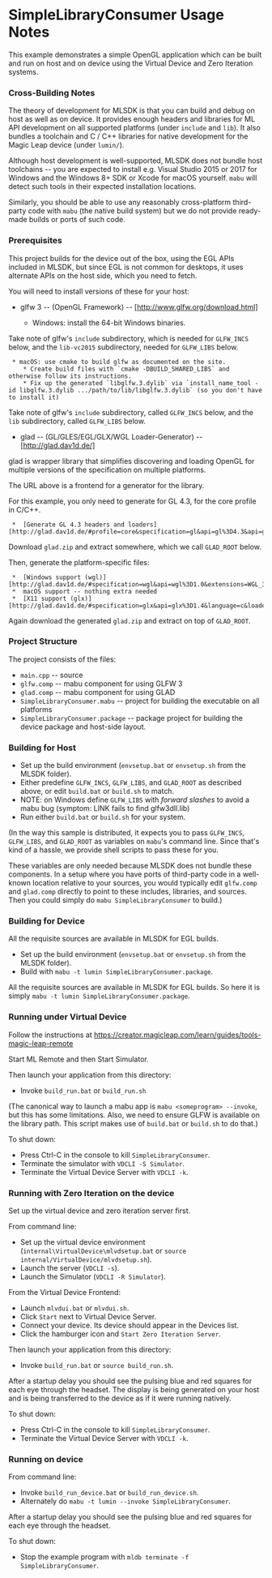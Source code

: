 SimpleLibraryConsumer Usage Notes
==============

This example demonstrates a simple OpenGL application which can be built and run
on host and on device using the Virtual Device and Zero Iteration systems.

### Cross-Building Notes

The theory of development for MLSDK is that you can build and debug on host as well as on device.  It provides enough headers
and libraries for ML API development on all supported platforms (under `include` and `lib`).  It also bundles a toolchain
and C / C++ libraries for native development for the Magic Leap device (under `lumin/`).

Although host development is well-supported, MLSDK does not bundle host toolchains -- you are expected to install
e.g. Visual Studio 2015 or 2017 for Windows and the Windows 8+ SDK or Xcode for macOS yourself.
`mabu` will detect such tools in their expected installation locations.

Similarly, you should be able to use any reasonably cross-platform third-party code with `mabu` (the native build system) 
but we do not provide ready-made builds or ports of such code.

### Prerequisites

This project builds for the device out of the box, using the EGL APIs included in MLSDK, but since EGL is not common for desktops,
it uses alternate APIs on the host side, which you need to fetch.

You will need to install versions of these for your host:

  * glfw 3 -- (OpenGL Framework) -- [http://www.glfw.org/download.html]

     * Windows: install the 64-bit Windows binaries.
     
Take note of glfw's `include` subdirectory, which is needed for `GLFW_INCS` below, and the `lib-vc2015` subdirectory, needed for `GLFW_LIBS` below.

     * macOS: use cmake to build glfw as documented on the site.
        * Create build files with `cmake -DBUILD_SHARED_LIBS` and otherwise follow its instructions.
        * Fix up the generated `libglfw.3.dylib` via `install_name_tool -id libglfw.3.dylib .../path/to/lib/libglfw.3.dylib` (so you don't have to install it)

Take note of glfw's `include` subdirectory, called `GLFW_INCS` below, and the `lib` subdirectory, called `GLFW_LIBS` below.

  * glad -- (GL/GLES/EGL/GLX/WGL Loader-Generator) -- [http://glad.dav1d.de/]

glad is wrapper library that simplifies discovering and loading OpenGL for multiple versions of the specification
on multiple platforms. 

The URL above is a frontend for a generator for the library.

For this example, you only need to generate for GL 4.3, for the core profile in C/C++.

     *  [Generate GL 4.3 headers and loaders][http://glad.dav1d.de/#profile=core&specification=gl&api=gl%3D4.3&api=gles1%3Dnone&api=gles2%3Dnone&api=glsc2%3Dnone&language=c&loader=on]

Download `glad.zip` and extract somewhere, which we call `GLAD_ROOT` below.

Then, generate the platform-specific files:

     *  [Windows support (wgl)][http://glad.dav1d.de/#specification=wgl&api=wgl%3D1.0&extensions=WGL_3DFX_multisample&extensions=WGL_3DL_stereo_control&extensions=WGL_AMD_gpu_association&extensions=WGL_ARB_buffer_region&extensions=WGL_ARB_context_flush_control&extensions=WGL_ARB_create_context&extensions=WGL_ARB_create_context_no_error&extensions=WGL_ARB_create_context_profile&extensions=WGL_ARB_create_context_robustness&extensions=WGL_ARB_extensions_string&extensions=WGL_ARB_framebuffer_sRGB&extensions=WGL_ARB_make_current_read&extensions=WGL_ARB_multisample&extensions=WGL_ARB_pbuffer&extensions=WGL_ARB_pixel_format&extensions=WGL_ARB_pixel_format_float&extensions=WGL_ARB_render_texture&extensions=WGL_ARB_robustness_application_isolation&extensions=WGL_ARB_robustness_share_group_isolation&extensions=WGL_ATI_pixel_format_float&extensions=WGL_EXT_colorspace&extensions=WGL_EXT_create_context_es2_profile&extensions=WGL_EXT_create_context_es_profile&extensions=WGL_EXT_depth_float&extensions=WGL_EXT_display_color_table&extensions=WGL_EXT_extensions_string&extensions=WGL_EXT_framebuffer_sRGB&extensions=WGL_EXT_make_current_read&extensions=WGL_EXT_multisample&extensions=WGL_EXT_pbuffer&extensions=WGL_EXT_pixel_format&extensions=WGL_EXT_pixel_format_packed_float&extensions=WGL_EXT_swap_control&extensions=WGL_EXT_swap_control_tear&extensions=WGL_I3D_digital_video_control&extensions=WGL_I3D_gamma&extensions=WGL_I3D_genlock&extensions=WGL_I3D_image_buffer&extensions=WGL_I3D_swap_frame_lock&extensions=WGL_I3D_swap_frame_usage&extensions=WGL_NV_DX_interop&extensions=WGL_NV_DX_interop2&extensions=WGL_NV_copy_image&extensions=WGL_NV_delay_before_swap&extensions=WGL_NV_float_buffer&extensions=WGL_NV_gpu_affinity&extensions=WGL_NV_multisample_coverage&extensions=WGL_NV_present_video&extensions=WGL_NV_render_depth_texture&extensions=WGL_NV_render_texture_rectangle&extensions=WGL_NV_swap_group&extensions=WGL_NV_vertex_array_range&extensions=WGL_NV_video_capture&extensions=WGL_NV_video_output&extensions=WGL_OML_sync_control&language=c&loader=on]
     *  macOS support -- nothing extra needed
     *  [X11 support (glx)][http://glad.dav1d.de/#specification=glx&api=glx%3D1.4&language=c&loader=on]

Again download the generated `glad.zip` and extract on top of `GLAD_ROOT`.

### Project Structure

The project consists of the files:

  * `main.cpp` -- source
  * `glfw.comp` -- mabu component for using GLFW 3 
  * `glad.comp` -- mabu component for using GLAD 
  * `SimpleLibraryConsumer.mabu` -- project for building the executable on all platforms
  * `SimpleLibraryConsumer.package` -- package project for building the device package and host-side layout.

### Building for Host

  * Set up the build environment (`envsetup.bat` or `envsetup.sh` from the MLSDK folder).
  * Either predefine `GLFW_INCS`, `GLFW_LIBS`, and `GLAD_ROOT` as described above, or edit `build.bat` or `build.sh` to match.
  * NOTE: on Windows define `GLFW_LIBS` with *forward slashes* to avoid a mabu bug (symptom: LINK fails to find glfw3dll.lib)
  * Run either `build.bat` or `build.sh` for your system.

(In the way this sample is distributed, it expects you to pass `GLFW_INCS`, `GLFW_LIBS`, and `GLAD_ROOT` as variables on `mabu`'s command line. 
Since that's kind of a hassle, we provide shell scripts to pass these for you.

These variables are only needed because MLSDK does not bundle these components.  In a setup where you have ports of third-party code in a well-known location relative to your sources, you would typically edit `glfw.comp` and `glad.comp` directly to point to these includes, libraries, and sources.  Then you could simply do `mabu SimpleLibraryConsumer` to build.)

### Building for Device

All the requisite sources are available in MLSDK for EGL builds.

  * Set up the build environment (`envsetup.bat` or `envsetup.sh` from the MLSDK folder).
  * Build with `mabu -t lumin SimpleLibraryConsumer.package`.

All the requisite sources are available in MLSDK for EGL builds.  So here it is simply `mabu -t lumin SimpleLibraryConsumer.package`.

### Running under Virtual Device

Follow the instructions at https://creator.magicleap.com/learn/guides/tools-magic-leap-remote

Start ML Remote and then Start Simulator.

Then launch your application from this directory:

   * Invoke `build_run.bat` or `build_run.sh`

(The canonical way to launch a mabu app is `mabu <someprogram> --invoke`, but this has some limitations.  Also, we need to ensure
GLFW is available on the library path.  This script makes use of `build.bat` or `build.sh` to do that.)

To shut down:

   * Press Ctrl-C in the console to kill `SimpleLibraryConsumer`.
   * Terminate the simulator with `VDCLI -S Simulator`.
   * Terminate the Virtual Device Server with `VDCLI -k`.

### Running with Zero Iteration on the device 

Set up the virtual device and zero iteration server first.

From command line:

  * Set up the virtual device environment (`internal\VirtualDevice\mlvdsetup.bat` or `source internal/VirtualDevice/mlvdsetup.sh`).
  * Launch the server (`VDCLI -s`).
  * Launch the Simulator (`VDCLI -R Simulator`).

From the Virtual Device Frontend:

   * Launch `mlvdui.bat` or `mlvdui.sh`.
   * Click `Start` next to Virtual Device Server.
   * Connect your device.  Its device should appear in the Devices list.
   * Click the hamburger icon and `Start Zero Iteration Server`.

Then launch your application from this directory:

   * Invoke `build_run.bat` or `source build_run.sh`.

After a startup delay you should see the pulsing blue and red squares for each eye through the headset.
The display is being generated on your host and is being transferred to the device as if it were running natively.

To shut down:

   * Press Ctrl-C in the console to kill `SimpleLibraryConsumer`.
   * Terminate the Virtual Device Server with `VDCLI -k`.

### Running on device

From command line:

   * Invoke `build_run_device.bat` or `build_run_device.sh`.
   * Alternately do `mabu -t lumin --invoke SimpleLibraryConsumer`.

After a startup delay you should see the pulsing blue and red squares for each eye through the headset.

To shut down:

   * Stop the example program with `mldb terminate -f SimpleLibraryConsumer`.

